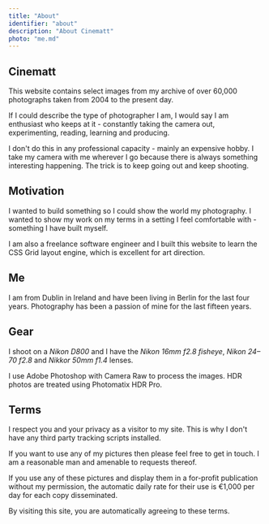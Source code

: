 ```yaml
---
title: "About"
identifier: "about"
description: "About Cinematt"
photo: "me.md"
---
```


## Cinematt
This website contains select images from my archive of over 60,000 photographs taken from 2004 to the present day. 

If I could describe the type of photographer I am, I would say I am enthusiast who keeps at it - constantly taking the camera out, experimenting, reading, learning and producing.

I don't do this in any professional capacity - mainly an expensive hobby. I take my camera with me wherever I go because there is always something interesting happening. The trick is to keep going out and keep shooting.

## Motivation
I wanted to build something so I could show the world my photography. I wanted to show my work on my terms in a setting I feel comfortable with - something I have built myself.

I am also a freelance software engineer and I built this website to learn the CSS Grid layout engine, which is excellent for art direction.

## Me
I am from Dublin in Ireland and have been living in Berlin for the last four years. Photography has been a passion of mine for the last fifteen years.

## Gear
I shoot on a *Nikon D800* and I have the *Nikon 16mm f2.8 fisheye*, *Nikon 24&ndash;70 f2.8* and *Nikkor 50mm f1.4* lenses. 

I use Adobe Photoshop with Camera Raw to process the images. HDR photos are treated using Photomatix HDR Pro.

## Terms
I respect you and your privacy as a visitor to my site. This is why I don't have any third party tracking scripts installed.

If you want to use any of my pictures then please feel free to get in touch. I am a reasonable man and amenable to requests thereof.

If you use any of these pictures and display them in a for-profit publication without my permission, the automatic daily rate for their use is &euro;1,000 per day for each copy disseminated. 

By visiting this site, you are automatically agreeing to these terms.



